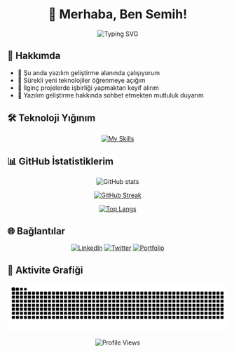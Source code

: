 # <div align="center">👋 Merhaba, Ben Semih!</div>

<div align="center">
  <img src="https://readme-typing-svg.herokuapp.com?font=Fira+Code&weight=600&size=28&duration=4000&pause=1000&color=3F97F7&center=true&vCenter=true&width=435&lines=Full+Stack+Developer;Software+Engineer;Tech+Enthusiast" alt="Typing SVG" />
</div>

## 🚀 Hakkımda

- 🔭 Şu anda yazılım geliştirme alanında çalışıyorum
- 🌱 Sürekli yeni teknolojiler öğrenmeye açığım
- 👯 İlginç projelerde işbirliği yapmaktan keyif alırım
- 💬 Yazılım geliştirme hakkında sohbet etmekten mutluluk duyarım

## 🛠️ Teknoloji Yığınım

<div align="center">
  
[![My Skills](https://skillicons.dev/icons?i=js,ts,react,nextjs,nodejs,python,java,spring,docker,kubernetes,aws)](https://skillicons.dev)

</div>

## 📊 GitHub İstatistiklerim

<div align="center">
  
![GitHub stats](https://github-readme-stats.vercel.app/api?username=smh-ux&show_icons=true&theme=tokyonight)

[![GitHub Streak](https://github-readme-streak-stats.herokuapp.com?user=smh-ux&theme=tokyonight)](https://git.io/streak-stats)

[![Top Langs](https://github-readme-stats.vercel.app/api/top-langs/?username=smh-ux&layout=compact&theme=tokyonight)](https://github.com/anuraghazra/github-readme-stats)

</div>

## 🌐 Bağlantılar

<div align="center">
  
[![LinkedIn](https://img.shields.io/badge/LinkedIn-0077B5?style=for-the-badge&logo=linkedin&logoColor=white)](https://linkedin.com/in/semihokumus)
[![Twitter](https://img.shields.io/badge/Twitter-1DA1F2?style=for-the-badge&logo=twitter&logoColor=white)](https://twitter.com/semihokumus)
[![Portfolio](https://img.shields.io/badge/Portfolio-FF5722?style=for-the-badge&logo=google-chrome&logoColor=white)](https://semihokumus.com)

</div>

## 🎯 Aktivite Grafiği

![Snake animation](https://raw.githubusercontent.com/smh-ux/smh-ux/output/github-contribution-grid-snake.svg)

<div align="center">
  <img src="https://komarev.com/ghpvc/?username=smh-ux&color=blue&style=flat-square&label=Profile+Views" alt="Profile Views" />
</div> 
